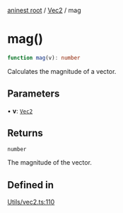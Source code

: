 [aninest root](../../index.md) / [Vec2](../index.md) / mag

# mag()

```ts
function mag(v): number
```

Calculates the magnitude of a vector.

## Parameters

• **v**: [`Vec2`](../type-aliases/Vec2.md)

## Returns

`number`

The magnitude of the vector.

## Defined in

[Utils/vec2.ts:110](https://github.com/zphrs/aninest/blob/638398f3759b1c9c8747db3d93d805b9d84d9bf5/core/src/Utils/vec2.ts#L110)
